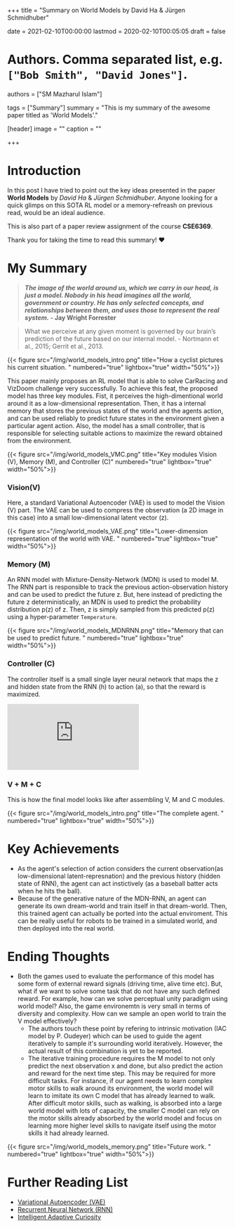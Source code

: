 +++
title = "Summary on World Models by David Ha & Jürgen Schmidhuber"

date = 2021-02-10T00:00:00
lastmod = 2020-02-10T00:05:05
draft = false

# Authors. Comma separated list, e.g. `["Bob Smith", "David Jones"]`.
authors = ["SM Mazharul Islam"]

tags = ["Summary"]
summary = "This is my summary of the awesome paper titled as 'World Models'."

[header]
image = ""
caption = ""

+++

# Introduction

In this post I have tried to point out the key ideas presented in the paper **World Models** by *David Ha* & *Jürgen Schmidhuber*. Anyone looking for a quick glimps on this SOTA RL model or a memory-refreash on previous read, would be an ideal audience. 

This is also part of a paper review assignment of the course **CSE6369**.

Thank you for taking the time to read this summary! :heart:



# My Summary

> ***The image of the world around us, which we carry in our head, is just a model. Nobody in his head imagines all the world, government or country. He has only selected concepts, and relationships between them, and uses those to represent the real system.* - Jay Wright Forrester**

> What we perceive at any given moment is governed by our brain’s prediction of the future based on our internal model. - Nortmann et al., 2015;
Gerrit et al., 2013.

{{< figure src="/img/world_models_intro.png" title="How a cyclist pictures his current situation.  " numbered="true" lightbox="true" width="50%">}}

This paper mainly proposes an RL model that is able to solve CarRacing and VizDoom challenge very successfully. To achieve this feat, the proposed model has three key modules. Fist, it perceives the high-dimentional world around it as a low-dimensional representation. Then, it has a internal memory that stores the previous states of the world and the agents action, and can be used reliably to predict future states in the environment given a particular agent action. Also, the model has a small controller, that is responsible for selecting suitable actions to maximize the reward obtained from the environment.

{{< figure src="/img/world_models_VMC.png" title="Key modules Vision (V), Memory (M), and Controller (C)" numbered="true" lightbox="true" width="50%">}}

### Vision(V)
Here, a standard Variational Autoencoder (VAE) is used to model the Vision (V) part. The VAE can be used to compress the observation (a 2D image in this case) into a small low-dimensional latent vector (z).

{{< figure src="/img/world_models_VAE.png" title="Lower-dimension representation of the world with VAE.  " numbered="true" lightbox="true" width="50%">}}


### Memory (M)
An RNN model with Mixture-Density-Network (MDN) is used to model M. The RNN part is responsible to track the previous action-observation history and can be used to predict the future z. But, here instead of predicting the future z deterministically, an MDN is used to predict the probability distribution p(z) of z. Then, z is simply sampled from this predicted p(z) using a hyper-parameter `Temperature`.

{{< figure src="/img/world_models_MDNRNN.png" title="Memory that can be used to predict future.  " numbered="true" lightbox="true" width="50%">}}


### Controller (C)
The controller itself is a small single layer neural network that maps the z and hidden state from the RNN (h) to action (a), so that the reward is maximized.

![equation](https://latex.codecogs.com/gif.latex?a_t%20%3D%20W_c%5Bz_t%20h_t%5D%20&plus;%20b_c)

### V + M + C
This is how the final model looks like after assembling V, M and C modules.

{{< figure src="/img/world_models_intro.png" title="The complete agent.  " numbered="true" lightbox="true" width="50%">}}


# Key Achievements

- As the agent's selection of action considers the current observation(as low-dimensional latent-represnation) and the previous history (hidden state of RNN), the agent can act instictively (as a baseball batter acts when he hits the ball). 
- Because of the generative nature of the MDN-RNN, an agent can generate its own dream-world and train itself in that dream-world. Then, this trained agent can actually be ported into the actual enviroment. This can be really useful for robots to be trained in a simulated world, and then deployed into the real world.


# Ending Thoughts

- Both the games used to evaluate the performance of this model has some form of external reward signals (driving time, alive time etc). But, what if we want to solve some task that do not have any such defined reward. For example, how can we solve perceptual unity paradigm using world model? Also, the game environemtn is very small in terms of diversity and complexity. How can we sample an open world to train the V model effectively?
    - The authors touch these point by refering to intrinsic motivation (IAC model by P. Oudeyer) which can be used to guide the agent iteratively to sample it's surrounding world iteratively. However, the actual result of this combination is yet to be reported.
    - The iterative training procedure requires the M model to not only predict the next observation x and done, but also predict the action and reward for the next time step. This may be required for more difficult tasks. For instance, if our agent needs to learn complex motor skills to walk around its environment, the world model will learn to imitate its own C model that has already learned to walk. After difficult motor skills, such as walking, is absorbed into a large world
model with lots of capacity, the smaller C model can rely on the motor skills already absorbed by the world model and focus on learning more higher level skills to navigate itself using the motor skills it had already learned.

{{< figure src="/img/world_models_memory.png" title="Future work.  " numbered="true" lightbox="true" width="50%">}}


# Further Reading List
- [Variational Autoencoder (VAE)](https://en.wikipedia.org/wiki/Autoencoder)
- [Recurrent Neural Network (RNN)](https://en.wikipedia.org/wiki/Recurrent_neural_network)
- [Intelligent Adaptive Curiosity](https://ieeexplore.ieee.org/document/4141061)

